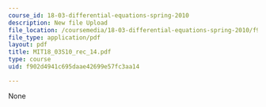 ```yaml
---
course_id: 18-03-differential-equations-spring-2010
description: New file Upload
file_location: /coursemedia/18-03-differential-equations-spring-2010/f902d4941c695daae42699e57fc3aa14_MIT18_03S10_rec_14.pdf
file_type: application/pdf
layout: pdf
title: MIT18_03S10_rec_14.pdf
type: course
uid: f902d4941c695daae42699e57fc3aa14

---
```

None
